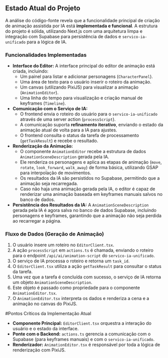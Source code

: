 ##  Estado Atual do Projeto

A análise do código-fonte revela que a funcionalidade principal de criação de animação assistida por IA está **implementada e funcional**. A estrutura do projeto é sólida, utilizando Next.js com uma arquitetura limpa e integração com Supabase para persistência de dados e `servico-ia-unificado` para a lógica de IA.

###  Funcionalidades Implementadas

*   **Interface do Editor:** A interface principal do editor de animação está criada, incluindo:
    *   Um painel para listar e adicionar personagens (`CharacterPanel`).
    *   Uma área de texto para o usuário inserir o roteiro da animação.
    *   Um canvas (utilizando PixiJS) para visualizar a animação (`AnimationEditor`).
    *   Uma linha do tempo para visualização e criação manual de keyframes (`Timeline`).
*   **Comunicação com o Serviço de IA:**
    *   O frontend envia o roteiro do usuário para o `servico-ia-unificado` através de uma server action (`processScript`).
    *   A comunicação suporta **refinamento iterativo**, enviando o estado da animação atual de volta para a IA para ajustes.
    *   O frontend consulta o status da tarefa de processamento (`getTaskResult`) e recebe o resultado.
*   **Renderização da Animação:**
    *   O componente `AnimationEditor` recebe a estrutura de dados `AnimationSceneDescription` gerada pela IA.
    *   Ele renderiza os personagens e aplica as etapas de animação (`move`, `rotate`, `look_forward`, `walk_away`) de forma básica, utilizando GSAP para interpolação de movimentos.
    *   Os resultados da IA são persistidos no Supabase, permitindo que a animação seja recarregada.
    *   Caso não haja uma animação gerada pela IA, o editor é capaz de renderizar uma animação baseada em keyframes manuais salvos no banco de dados.
*   **Persistência dos Resultados da IA:** A `AnimationSceneDescription` gerada pela IA é agora salva no banco de dados Supabase, incluindo personagens e keyframes, garantindo que a animação não seja perdida ao recarregar a página.

### Fluxo de Dados (Geração de Animação)

1.  O usuário insere um roteiro no `EditorClient.tsx`.
2.  A ação `processScript` em `actions.ts` é chamada, enviando o roteiro para o endpoint `/api/ai/animation-script` do `servico-ia-unificado`.
3.  O serviço de IA processa o roteiro e retorna um `task_id`.
4.  O `EditorClient.tsx` utiliza a ação `getTaskResult` para consultar o status da tarefa.
5.  Uma vez que a tarefa é concluída com sucesso, o serviço de IA retorna um objeto `AnimationSceneDescription`.
6.  Este objeto é passado como propriedade para o componente `AnimationEditor.tsx`.
7.  O `AnimationEditor.tsx` interpreta os dados e renderiza a cena e a animação no canvas do PixiJS.

#Pontos Críticos da Implementação Atual

*   **Componente Principal:** `EditorClient.tsx` orquestra a interação do usuário e o estado da interface.
*   **Ponte com o Backend:** `actions.ts` gerencia a comunicação com o Supabase (para keyframes manuais) e com o `servico-ia-unificado`.
*   **Renderizador:** `AnimationEditor.tsx` é responsável por toda a lógica de renderização com PixiJS.
